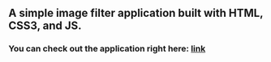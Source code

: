 ## A simple image filter application built with **HTML**, **CSS3**, and **JS**.

### You can check out the application right here: [link](https://image-filterjs.netlify.app/)
